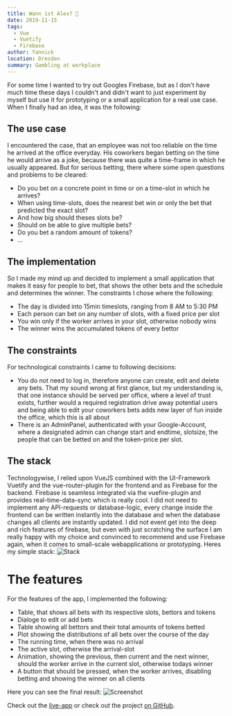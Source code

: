 ```yaml
---
title: Wann ist Alex? 🎰
date: 2019-11-15
tags: 
  - Vue
  - Vuetify
  - Firebase
author: Yannick
location: Dresden
summary: Gambling at workplace
---
```


For some time I wanted to try out Googles Firebase, but as I don't have much time these days I couldn't and didn't want to just experiment by myself but use it for prototyping or a small application for a real use case. When I finally had an idea, it was the following:
 
## The use case

I encountered the case, that an employee was not too reliable on the time he arrived at the office everyday. His coworkers began betting on the time he would arrive as a joke, because there was quite a time-frame in which he usually appeared. But for serious betting, there where some open questions and problems to be cleared:
- Do you bet on a concrete point in time or on a time-slot in which he arrives?
- When using time-slots, does the nearest bet win or only the bet that predicted the exact slot?
- And how big should theses slots be?
- Should on be able to give multiple bets?
- Do you bet a random amount of tokens?
- ...

## The implementation

So I made my mind up and decided to implement a small application that makes it easy for people to bet, that shows the other bets and the schedule and determines the winner. The constraints I chose where the following:
- The day is divided into 15min timeslots, ranging from 8 AM to 5:30 PM
- Each person can bet on any number of slots, with a fixed price per slot
- You win only if the worker arrives in your slot, otherwise nobody wins
- The winner wins the accumulated tokens of every bettor

## The constraints

For technological constraints I came to following decisions:
- You do not need to log in, therefore anyone can create, edit and delete any bets. That my sound wrong at first glance,
but my understanding is, that one instance should be served per office, where a level of trust exists, further would a required registration drive away potential users and being able to edit your coworkers bets adds new layer of fun inside the office, which this is all about
- There is an AdminPanel, authenticated with your Google-Account, where a designated admin can change start and endtime, slotsize, the people that can be betted on and the token-price per slot.

## The stack

Technologywise, I relied upon VueJS combined with the UI-Framework Vuetify and the vue-router-plugin for the frontend and as Firebase for the backend. Firebase is seamless integrated via the vuefire-plugin and provides real-time-data-sync which is really cool. I did not need to implement any API-requests or database-logic, every change inside the frontend can be written instantly into the database and when the database changes all clients are instantly updated. I did not event get into the deep and rich features of firebase, but even with just scratching the surface I am really happy with my choice and convinced to recommend and use Firebase again, when it comes to small-scale webapplications or prototyping. Heres my simple stack:
![Stack](/static/postimg/wannistalexdiagram.jpg)

# The features

For the features of the app, I implemented the following:
- Table, that shows all bets with its respective slots, bettors and tokens
- Dialoge to edit or add bets
- Table showing all bettors and their total amounts of tokens betted
- Plot showing the distributions of all bets over the course of the day
- The running time, when there was no arrival
- The active slot, otherwise the arrival-slot
- Animation, showing the previous, then current and the next winner, should the worker arrive in the current slot, otherwise todays winner
- A button that should be pressed, when the worker arrives, disabling betting and showing the winner on all clients

Here you can see the final result:
![Screenshot](https://user-images.githubusercontent.com/33640025/86590794-94bf9200-bf90-11ea-8a89-f9f00c7f7e5b.png)

Check out the [live-app](https://wannistalex.yannickspoerl.de) or check out the project [on GitHub](https://github.com/YannickSpoerl/wannistalex).
